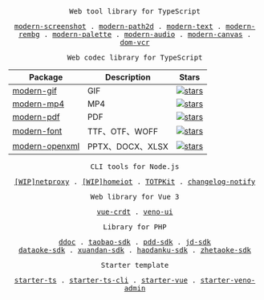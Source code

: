 <p align="center"><samp>Web tool library for TypeScript</samp></p>
<p align="center">
  <samp>
    <a href="https://github.com/qq15725/modern-screenshot">modern-screenshot</a> .
    <a href="https://github.com/qq15725/modern-path2d">modern-path2d</a> .
    <a href="https://github.com/qq15725/modern-text">modern-text</a> .
    <a href="https://github.com/qq15725/modern-rembg">modern-rembg</a> .
    <a href="https://github.com/qq15725/modern-palette">modern-palette</a> .
    <a href="https://github.com/qq15725/modern-audio">modern-audio</a> .
    <a href="https://github.com/qq15725/modern-canvas">modern-canvas</a> .
    <a href="https://github.com/qq15725/dom-vcr">dom-vcr</a>
  </samp>
</p>
<p align="center"><samp>Web codec library for TypeScript</samp></p>
<div align="center">

| Package  | Description | Stars |
| ------------- | ------------- | ---------- |
| [modern-gif](https://github.com/qq15725/modern-gif)   | GIF | <a href="https://github.com/qq15725/modern-gif">![stars](https://img.shields.io/github/stars/qq15725/modern-gif?style=social)</a> | 
| [modern-mp4](https://github.com/qq15725/modern-mp4)   | MP4 | <a href="https://github.com/qq15725/modern-mp4">![stars](https://img.shields.io/github/stars/qq15725/modern-mp4?style=social)</a> | 
| [modern-pdf](https://github.com/qq15725/modern-pdf)   | PDF | <a href="https://github.com/qq15725/modern-pdf">![stars](https://img.shields.io/github/stars/qq15725/modern-pdf?style=social)</a> | 
| [modern-font](https://github.com/qq15725/modern-font) | TTF、OTF、WOFF | <a href="https://github.com/qq15725/modern-font">![stars](https://img.shields.io/github/stars/qq15725/modern-font?style=social)</a> | 
| [modern-openxml](https://github.com/qq15725/modern-openxml) | PPTX、DOCX、XLSX | <a href="https://github.com/qq15725/modern-openxml">![stars](https://img.shields.io/github/stars/qq15725/modern-openxml?style=social)</a> | 

</div>
<p align="center"><samp>CLI tools for Node.js</samp></p>
<p align="center">
  <samp>
    <a href="https://github.com/qq15725/netproxy">[WIP]netproxy</a> .
    <a href="https://github.com/qq15725/homeiot">[WIP]homeiot</a> .
    <a href="https://github.com/qq15725/totpkit">TOTPKit</a> .
    <a href="https://github.com/qq15725/changelog-notify">changelog-notify</a>
  </samp>
</p>
<p align="center"><samp>Web library for Vue 3</samp></p>
<p align="center">
  <samp>
    <a href="https://github.com/qq15725/vue-crdt">vue-crdt</a> .
    <a href="https://github.com/qq15725/veno-ui">veno-ui</a>
  </samp>
</p>
<p align="center"><samp>Library for PHP</samp></p>
<p align="center">
  <samp>
    <a href="https://github.com/qq15725/ddoc">ddoc</a> .
    <a href="https://github.com/qq15725/taobao-sdk">taobao-sdk</a> .
    <a href="https://github.com/qq15725/pdd-sdk">pdd-sdk</a> .
    <a href="https://github.com/qq15725/jd-sdk">jd-sdk</a><br/>
    <a href="https://github.com/qq15725/dataoke-sdk">dataoke-sdk</a> .
    <a href="https://github.com/qq15725/xuandan-sdk">xuandan-sdk</a> .
    <a href="https://github.com/qq15725/haodanku-sdk">haodanku-sdk</a> .
    <a href="https://github.com/qq15725/zhetaoke-sdk">zhetaoke-sdk</a>
  </samp>
</p>
<p align="center"><samp>Starter template</samp></p>
<p align="center">
  <samp>
    <a href="https://github.com/qq15725/starter-ts">starter-ts</a> .
    <a href="https://github.com/qq15725/starter-ts-cli">starter-ts-cli</a> .
    <a href="https://github.com/qq15725/starter-vue">starter-vue</a> .
    <a href="https://github.com/qq15725/starter-veno-admin">starter-veno-admin</a>
  </samp>
</p>
